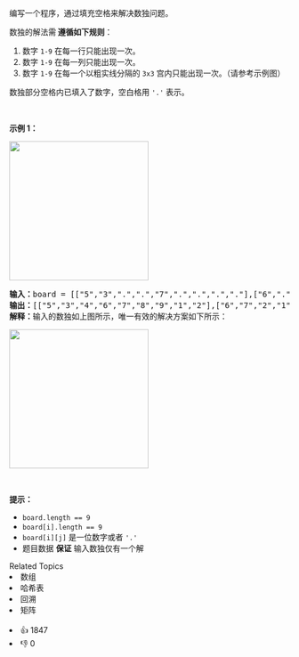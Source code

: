 <p>编写一个程序，通过填充空格来解决数独问题。</p>

<p>数独的解法需<strong> 遵循如下规则</strong>：</p>

<ol> 
 <li>数字&nbsp;<code>1-9</code>&nbsp;在每一行只能出现一次。</li> 
 <li>数字&nbsp;<code>1-9</code>&nbsp;在每一列只能出现一次。</li> 
 <li>数字&nbsp;<code>1-9</code>&nbsp;在每一个以粗实线分隔的&nbsp;<code>3x3</code>&nbsp;宫内只能出现一次。（请参考示例图）</li> 
</ol>

<p>数独部分空格内已填入了数字，空白格用&nbsp;<code>'.'</code>&nbsp;表示。</p>

<p>&nbsp;</p>

<div class="top-view__1vxA"> 
 <div class="original__bRMd"> 
  <div> 
   <p><strong>示例 1：</strong></p> 
   <img src="https://assets.leetcode-cn.com/aliyun-lc-upload/uploads/2021/04/12/250px-sudoku-by-l2g-20050714svg.png" style="height:250px; width:250px" /> 
   <pre>
<strong>输入：</strong>board = [["5","3",".",".","7",".",".",".","."],["6",".",".","1","9","5",".",".","."],[".","9","8",".",".",".",".","6","."],["8",".",".",".","6",".",".",".","3"],["4",".",".","8",".","3",".",".","1"],["7",".",".",".","2",".",".",".","6"],[".","6",".",".",".",".","2","8","."],[".",".",".","4","1","9",".",".","5"],[".",".",".",".","8",".",".","7","9"]]
<strong>输出：</strong>[["5","3","4","6","7","8","9","1","2"],["6","7","2","1","9","5","3","4","8"],["1","9","8","3","4","2","5","6","7"],["8","5","9","7","6","1","4","2","3"],["4","2","6","8","5","3","7","9","1"],["7","1","3","9","2","4","8","5","6"],["9","6","1","5","3","7","2","8","4"],["2","8","7","4","1","9","6","3","5"],["3","4","5","2","8","6","1","7","9"]]
<strong>解释：</strong>输入的数独如上图所示，唯一有效的解决方案如下所示：
</pre>
  </div>
 </div>
</div>

<img src="/ https://assets.leetcode-cn.com/aliyun-lc-upload/uploads/2021/04/12/250px-sudoku-by-l2g-20050714_solutionsvg.png" style="height:250px; width:250px" />

<p>&nbsp;</p>

<p><strong>提示：</strong></p>

<ul> 
 <li><code>board.length == 9</code></li> 
 <li><code>board[i].length == 9</code></li> 
 <li><code>board[i][j]</code> 是一位数字或者 <code>'.'</code></li> 
 <li>题目数据 <strong>保证</strong> 输入数独仅有一个解</li> 
</ul>

<div><div>Related Topics</div><div><li>数组</li><li>哈希表</li><li>回溯</li><li>矩阵</li></div></div><br><div><li>👍 1847</li><li>👎 0</li></div>